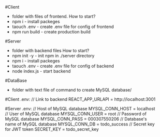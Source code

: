 #Client 
- folder with files of frontend.
How to start?
- npm i - install packeges
- taouch .env - create .env file for config of frontend
- npm run build - create production build


#Server 
- folder with backend files
How to start?
- npm init -y - init npm in ./server directory
- npm i - install packeges
- taouch .env - create .env file for config of backend
- node index.js - start backend

#DataBase 
- folder with text file of command to create MySQL database/

#Client .env:
// Link to backend
REACT_APP_URLAPI = http://localhost:3001 

#Server .env:
// Host of MySQL database
MYSQL_CONN_HOST = localhost
// User of MySQL database 
MYSQL_CONN_USER = root
// Password of MySQL database 
MYSQL_CONN_PASS = 000307550206
// Database's name of MySQL database 
MYSQL_CONN_DB = todo_success
// Secret key for JWT token
SECRET_KEY = todo_secret_key
